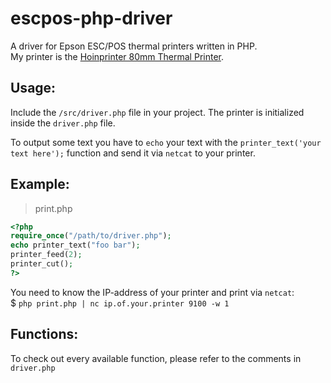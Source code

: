 # escpos-php-driver
A driver for Epson ESC/POS thermal printers written in PHP.<br>
My printer is the [Hoinprinter 80mm Thermal Printer](http://hoinprinter.com/en/products/show/80mm-Thermal-Receipt-Printer-2).

## Usage:
Include the `/src/driver.php` file in your project.
The printer is initialized inside the `driver.php` file.

To output some text you have to `echo` your text with the `printer_text('your text here');` function and send it via `netcat` to your printer.

## Example:

>print.php

```php
<?php
require_once("/path/to/driver.php");
echo printer_text("foo bar");
printer_feed(2);
printer_cut();
?>
```

You need to know the IP-address of your printer and print via `netcat`:<br>
$ `php print.php | nc ip.of.your.printer 9100 -w 1`

## Functions:

To check out every available function, please refer to the comments in `driver.php`
